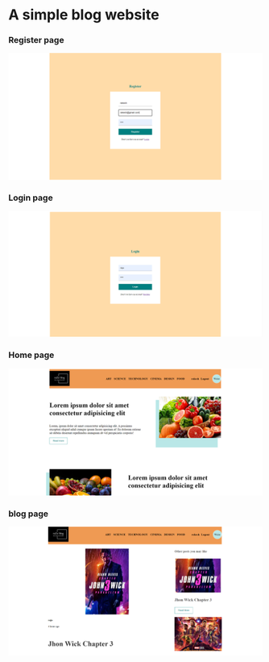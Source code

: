 # A simple blog website

### Register page
![](images/reg.PNG)

### Login page
![](images/login.PNG)

### Home page
![](images/1.PNG)

### blog page
![](images/cinema-cat.PNG)

